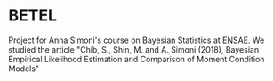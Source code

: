 # BETEL

Project for Anna Simoni's course on Bayesian Statistics at ENSAE.
We studied the article "Chib, S., Shin, M. and A. Simoni (2018), Bayesian Empirical Likelihood Estimation and Comparison of Moment Condition Models"
